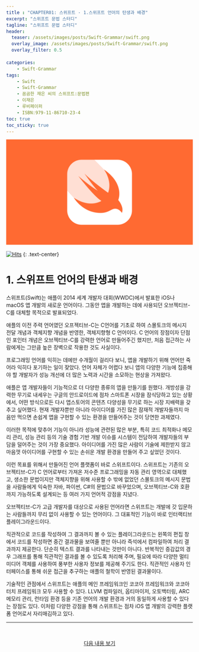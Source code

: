 ```yaml
---
title : "CHAPTER01: 스위프트 - 1.스위프트 언어의 탄생과 배경"
excerpt: "스위프트 문법 스터디"
tagline: "스위프트 문법 스터디"
header:
  teaser: /assets/images/posts/Swift-Grammar/swift.png
  overlay_image: /assets/images/posts/Swift-Grammar/swift.png
  overlay_filter: 0.5

categories:
    - Swift-Grammar
tags:
    - Swift
    - Swift-Grammar
    - 꼼곰한 재은 씨의 스위프트:문법편
    - 이재은
    - 루비페이퍼
    - ISBN:979-11-86710-23-4
toc: true
toc_sticky: true
---
```


![Swift](/assets/images/posts/Swift-Grammar/swift.png)

[![Hits](https://hits.seeyoufarm.com/api/count/incr/badge.svg?url=https%3A%2F%2Fsanghyuk.dev%2Fswift-grammar%2F1-1%2F&count_bg=%23FA7343&title_bg=%23555555&icon=swift.svg&icon_color=%23E7E7E7&title=Views&edge_flat=false)](https://hits.seeyoufarm.com)
{: .text-center}

# 1. 스위프트 언어의 탄생과 배경

스위프트(Swift)는 애플이 2014 세계 개발자 대회(WWDC)에서 발표한 iOS나 macOS 앱 개발의 새로운 언어이다. 그동안 앱을 개발하는 데에 사용되던 오브젝티브-C를 대체할 목적으로 발표되었다.

애플의 이전 주력 언어였던 오프젝티브-C는 C언어를 기초로 하여 스몰토크의 메시지 전달 개념과 객체지향 개념을 반영한, 객체지향형 C 언어이다. C 언어의 장점이자 단점인 포인터 개념은 오브젝티브-C를 강력한 언어로 만들어주긴 했지만, 처음 접근하는 사람에게는 그만큼 높은 장벽으로 작용한 것도 사실이다.

프로그래밍 언어를 익히는 데에만 수개월이 걸리다 보니, 앱을 개발하기 위해 언어만 죽어라 익히다 포기하는 일이 잦았다. 언어 자체가 어렵다 보니 앱의 다양한 기능에 집중해야 할 개발자가 성능 개선에 더 많은 노력과 시간을 소모하는 현상을 가져왔다.

애플은 앱 개발자들이 기능적으로 더 다양한 종류의 앱을 만들기를 원했다. 개방성을 강력한 무기로 내세우는 구글의 안드로이드에 점차 스마트폰 시장을 잠식당하고 있는 상황에서, 어떤 방식으로든 다시 앱스토어의 콘텐츠 다양성을 무기로 하는 시장 지배력을 갖추고 싶어했다. 현재 개발자뿐만 아니라 아이디어를 가진 많은 잠재적 개발자들까지 마음만 먹으면 손쉽게 앱을 구현할 수 있는 환경을 만들어주는 것이 당연한 과제였다.

이러한 목적에 맞추어 기능이 아니라 성능에 관련된 많은 부분, 특히 코드 최적화나 메모리 관리, 성능 관리 등의 기술 경험 기반 개발 이슈를 시스템이 전담하여 개발자들의 부담을 덜어주는 것이 가장 중요했다. 아이디어를 가진 많은 사람이 기술에 제한받지 않고 마음껏 아이디어를 구현할 수 있는 손쉬운 개발 환경을 만들어 주고 싶었던 것이다.

이런 목표를 위해서 만들어진 언어 플랫폼이 바로 스위프트이다. 스위프트는 기존의 오브젝티브-C가 C 언어로부터 가져온 저수준 프로그래밍을 자동 관리 영역으로 대체했고, 생소한 문법이지만 객체지향을 위해 사용할 수 밖에 없었던 스몰토크의 메시지 문법을 사람들에게 익숙한 자바, 파이썬, C#의 문법으로 바꾸었으며, 오브젝티브-C와 호환까지 가능하도록 설계되는 등 여러 가지 언어적 강점을 지녔다.

오브젝티브-C가 고급 개발자를 대상으로 사용된 언어라면 스위프트는 개발에 갓 입문하는 사람들까지 무리 없이 사용할 수 있는 언어이다. 그 대표적인 기능이 바로 인터랙티브 플레이그라운드이다.

직관적으로 코드를 작성하여 그 결과까지 볼 수 있는 플레이그라운드는 왼쪽의 편집 창에서 코드를 작성하면 중간 결과물을 보여줄 뿐만 아니라 즉석에서 컴파일하여 처리 결과까지 제공한다. 단순히 텍스트 결과를 나타내는 것만이 아니다. 반복적인 증감값의 경우 그래프를 통해 직관적인 결과를 볼 수 있도록 처리해 주며, 필요에 따라 다양한 멀티미디어 객체를 사용하여 풍부한 사용자 정보를 제공해 주기도 한다. 직관적인 사용자 인터페이스를 통해 쉬운 접근을 추구하는 애플의 철학이 반영된 결과물이다.

기술적인 관점에서 스위프트는 애플의 메인 프레임워크인 코코아 프레임워크와 코코아 터치 프레임워크 모두 사용할 수 있다. LLVM 컴파일러, 옵티마이저, 오토백터링, ARC 메모리 관리, 런타임 환경 등을 기존 언어의 개발 환경과 거의 동일하게 사용할 수 있다는 장점도 있다. 이처럼 다양한 강점을 통해 스위프트는 점차 iOS 앱 개발의 강력한 플랫폼 언어로서 자리매김하고 있다.

---

<br/><center><a href="https://sanghyuk.dev/swift-grammar/1-2/" class="btn btn--info">다음 내용 보기</a></center>

